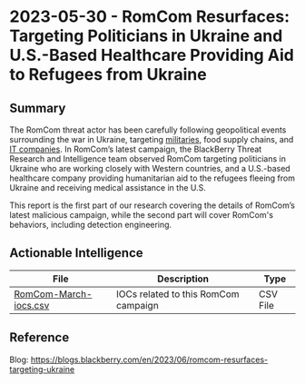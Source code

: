 # 2023-05-30 - RomCom Resurfaces: Targeting Politicians in Ukraine and U.S.-Based Healthcare Providing Aid to Refugees from Ukraine

## Summary

The RomCom threat actor has been carefully following geopolitical events surrounding the war in Ukraine, targeting [militaries](https://blogs.blackberry.com/en/2022/11/romcom-spoofing-solarwinds-keepass), food supply chains, and [IT companies](https://blogs.blackberry.com/en/2022/10/unattributed-romcom-threat-actor-spoofing-popular-apps-now-hits-ukrainian-militaries). In RomCom’s latest campaign, the BlackBerry Threat Research and Intelligence team observed RomCom targeting politicians in Ukraine who are working closely with Western countries, and a U.S.-based healthcare company providing humanitarian aid to the refugees fleeing from Ukraine and receiving medical assistance in the U.S.

This report is the first part of our research covering the details of RomCom’s latest malicious campaign, while the second part will cover RomCom's behaviors, including detection engineering.

## Actionable Intelligence

| File | Description | Type | 
|--------|--------|--------|
| [RomCom-March-iocs.csv](https://github.com/blackberry/threat-research-and-intelligence/blob/main/Blogs%20%26%20Reports/Blogs/2023-06-07%20-%20RomCom%20Resurfaces%20Targeting%20Politicians%20in%20Ukraine%20and%20U.S.-Based%20Healthcare/RomCom-March-iocs.csv) | IOCs related to this RomCom campaign | CSV File |


## Reference

Blog: https://blogs.blackberry.com/en/2023/06/romcom-resurfaces-targeting-ukraine